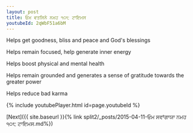 ```yaml
---
layout: post
title: ਓਮ ਵਤਸਿਨੇ ਨਮਹ ੧੦੮ ਟਾਇਮਸ
youtubeId: 2qWbF51a6bM
---
```

 
 
Helps get goodness, bliss and peace and God's blessings
 
Helps remain focused, help generate inner energy 
 
Helps boost physical and mental health 
 
Helps remain grounded and generates a sense of gratitude towards the greater power 
 
Helps reduce bad karma
 
 
 
 


{% include youtubePlayer.html id=page.youtubeId %}
 
[Next]({{ site.baseurl }}{% link  split2/_posts/2015-04-11-ਓਮ ਸਵਾਂਗਾਯਾ ਨਮਹ ੧੦੮ ਟਾਇਮਸ.md%})
 
